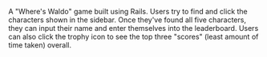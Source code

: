 A "Where's Waldo" game built using Rails. Users try to find and click the characters shown in the sidebar. Once they've found all five characters, they can input their name and enter themselves into the leaderboard. Users can also click the trophy icon to see the top three "scores" (least amount of time taken) overall.